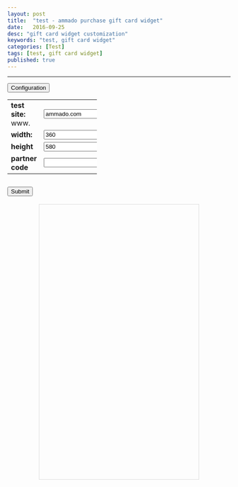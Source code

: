```yaml
---
layout: post
title:  "test - ammado purchase gift card widget"
date:   2016-09-25
desc: "gift card widget customization"
keywords: "test, gift card widget"
categories: [Test]
tags: [test, gift card widget]
published: true
---
```


___


<div class="pull-right">
<button onclick="location.href='{{"/configuration"| prepend: site.baseurl }}'" class="btn btn-white btn-xs" type="button">Configuration</button>
</div>


<table style="width:40%; " align="center" cellpadding="10">
<tr>
<td><strong>test site: </strong>www.</td>
<td><input id="testUrl" type="text" name="testUrl" value="ammado.com" onfocus="if(this.value == 'ammado.com') { this.value = ''; }" onblur="if(this.value == '') { this.value = 'ammado.com'; }"></td>
</tr>
<tr>
<td><strong>width:</strong></td>
<td><input id="gfwidth" type="text" name="gfwidth" value="360"  onfocus="if(this.value == '360') { this.value = ''; }" onblur="if(this.value == '') { this.value = '360'; }"></td>
</tr>
<tr>
<td><strong>height</strong></td>
<td><input id="gfheight" type="text" name="gfheight" value="580" onfocus="if(this.value == '580') { this.value = ''; }" onblur="if(this.value == '') { this.value = '580'; }"></td>
</tr>
<tr>
<td><strong>partner code</strong></td>
<td><input id="pcode" type="text" name="pcode" value=""></td>
</tr>
</table>


<div class="text-center article-title">
<h2>
<input id="submit" type="submit" value="Submit" onClick="loadFrame()">
</h2>
</div>


<div style="text-align: center; margin: auto;"> 
<iframe id="giving" style="border: 1px solid #dddddd; margin: 0 auto" src="about:blank" width="360" height="620"></iframe>
</div>


 <script>
         
    function loadFrame() {
        
         var wwwSite = "https://www."
         var urlSite = document.getElementById('testUrl').value;
         var pcode = document.getElementById('pcode').value;
         var fullurlSite = wwwSite.concat(urlSite, '/widget/buygiftcards', '?pc=', pcode)
         
         var gfwidth = document.getElementById('gfwidth').value;
         var gfheight = document.getElementById('gfheight').value;
         
         console.log(fullurlSite, gfwidth, gfheight);	

         document.getElementById('giving').src = fullurlSite;
         document.getElementById('giving').width = gfwidth;
         document.getElementById('giving').height = gfheight;
         
         alert('iFrame update:\nsite: ' + urlSite + '\nwidth: ' + gfwidth + '\nheight: ' + gfheight + '\npcode: ' + pcode)

        }
        
   
 </script>